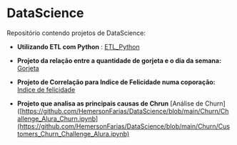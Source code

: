 # DataScience
Repositório contendo projetos de DataScience:

- **Utilizando ETL com Python** : [ETL_Python](Transform_Python/Read_and_Transform_JSON.ipynb)

- **Projeto da relação entre a quantidade de gorjeta e o dia da semana:** [Gorjeta](https://github.com/HemersonFarias/DataScience/blob/main/Gorjetas/Gorjetas_SOLO.ipynb) 

- **Projeto de Correlação para Indice de Felicidade numa coporação:** [Indice de felicidade](https://github.com/HemersonFarias/DataScience/blob/e23b89ee9dc7083c80ef1dfc47b8ce3edfbb99b0/Indice_felicidade/Indice_Felicidade.pdf)

- **Projeto que analisa as principais causas de Chrun**  [Análise de Churn]([https://github.com/HemersonFarias/DataScience/blob/main/Churn/Challenge_Alura_Churn.ipynb](https://github.com/HemersonFarias/DataScience/blob/main/Churn/Customers_Churn_Challenge_Alura.ipynb)
